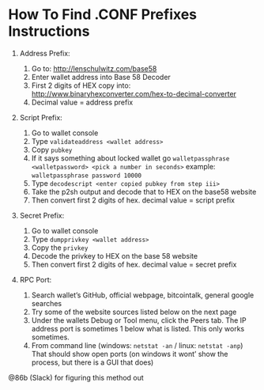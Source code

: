 # How To Find .CONF Prefixes Instructions

1. Address Prefix:

    1. Go to: http://lenschulwitz.com/base58
    2. Enter wallet address into Base 58 Decoder
    3. First 2 digits of HEX copy into: http://www.binaryhexconverter.com/hex-to-decimal-converter
    4. Decimal value = address prefix

2. Script Prefix:

    1. Go to wallet console
    2. Type `validateaddress <wallet address>`
    3. Copy `pubkey`
    4. If it says something about locked wallet go `walletpassphrase <walletpassword> <pick a number in seconds>` example: `walletpassphrase password 10000`
    5. Type `decodescript <enter copied pubkey from step iii>`
    6. Take the p2sh output and decode that to HEX on the base58 website
    7. Then convert first 2 digits of hex. decimal value = script prefix

3. Secret Prefix:

    1. Go to wallet console
    2. Type `dumpprivkey <wallet address>`
    3. Copy the `privkey` 
    4. Decode the privkey to HEX on the base 58 website
    5. Then convert first 2 digits of hex. decimal value = secret prefix

4.  RPC Port:

    1. Search wallet’s GitHub, official webpage, bitcointalk, general google searches
    2. Try some of the website sources listed below on the next page
    3. Under the wallets Debug or Tool menu, click the Peers tab. The IP address port is sometimes 1 below what is listed. This only works sometimes.
    4. From command line (windows: `netstat -an` / linux: `netstat -anp`) That should show open ports (on windows it wont’ show the process, but there is a GUI that does)

@86b (Slack) for figuring this method out
